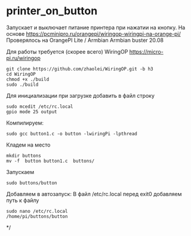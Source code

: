# printer_on_button

Запускает и выключает питание принтера при нажатии на кнопку.
На основе https://pcminipro.ru/orangepi/wiringop-wiringpi-na-orange-pi/
Проверялось на OrangePI Lite / Armbian Armbian buster 20.08

Для работы требуется (скорее всего) WiringOP
https://micro-pi.ru/wiringop 

	git clone https://github.com/zhaolei/WiringOP.git -b h3
	cd WiringOP
	chmod +x ./build
	sudo ./build

Для инициализации при загрузке добавить в файл строку

	sudo mcedit /etc/rc.local
	gpio mode 25 output
	
Компилируем:

	sudo gcc button1.c -o button -lwiringPi -lpthread

Кладем на место

	mkdir buttons
	mv -f  button button1.c  buttons/

Запускаем

	sudo buttons/button

Добавляем в автозапуск:
В файл /etc/rc.local перед  exit0  добавляем путь к файлу

	sudo nano /etc/rc.local
	/home/pi/buttons/button

*/
